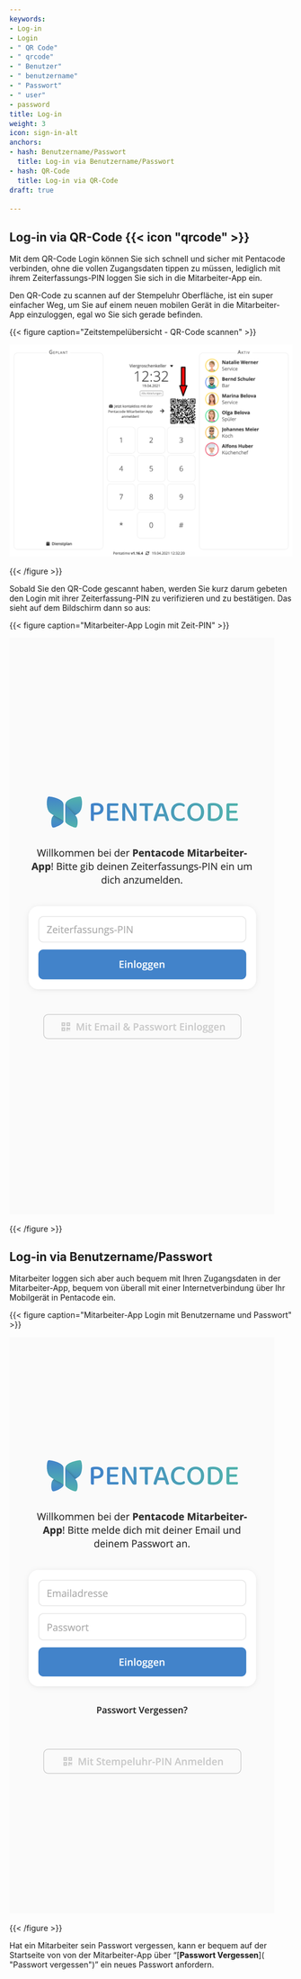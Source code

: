 ```yaml
---
keywords:
- Log-in
- Login
- " QR Code"
- " qrcode"
- " Benutzer"
- " benutzername"
- " Passwort"
- " user"
- password
title: Log-in
weight: 3
icon: sign-in-alt
anchors:
- hash: Benutzername/Passwort
  title: Log-in via Benutzername/Passwort
- hash: QR-Code
  title: Log-in via QR-Code
draft: true

---
```

## Log-in via QR-Code {{< icon "qrcode" >}}

Mit dem QR-Code Login können Sie sich schnell und sicher mit Pentacode verbinden, ohne die vollen Zugangsdaten tippen zu müssen, lediglich mit ihrem Zeiterfassungs-PIN loggen Sie sich in die Mitarbeiter-App ein.

Den QR-Code zu scannen auf der Stempeluhr Oberfläche, ist ein super einfacher Weg, um Sie auf einem neuen mobilen Gerät in die Mitarbeiter-App einzuloggen, egal wo Sie sich gerade befinden.

{{< figure caption="Zeitstempelübersicht - QR-Code scannen" >}}

![Übersicht QR Code](/uploads/stempel_mit_pfeil_qrcode.png "Zeiterfassung QR Code scannen")

{{< /figure >}}

Sobald Sie den QR-Code gescannt haben, werden Sie kurz darum gebeten den Login mit ihrer Zeiterfassung-PIN zu verifizieren und zu bestätigen. Das sieht auf dem Bildschirm dann so aus:

{{< figure caption="Mitarbeiter-App Login mit Zeit-PIN" >}}

![Login Zeit-PIN](/uploads/login_zeitpin.png "Login PIN")

{{< /figure >}}

## Log-in via Benutzername/Passwort

Mitarbeiter loggen sich aber auch bequem mit Ihren Zugangsdaten in der Mitarbeiter-App, bequem von überall mit einer Internetverbindung über Ihr Mobilgerät in Pentacode ein.

{{< figure caption="Mitarbeiter-App Login mit Benutzername und Passwort" >}}

![Login Benutzername und Passwort](/uploads/ma-app_login_benutzer.png "Login Nutzer")

{{< /figure >}}

Hat ein Mitarbeiter sein Passwort vergessen, kann er bequem auf der Startseite von von der Mitarbeiter-App über “[**Passwort Vergessen**]( "Passwort vergessen")” ein neues Passwort anfordern.